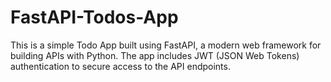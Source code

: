 # FastAPI-Todos-App

This is a simple Todo App built using FastAPI, a modern web framework for building APIs with Python. The app includes JWT (JSON Web Tokens) authentication to secure access to the API endpoints.
